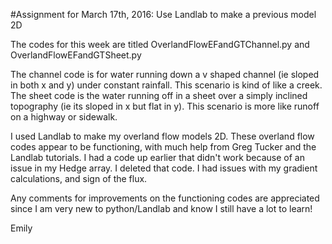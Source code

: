 #Assignment for March 17th, 2016: Use Landlab to make a previous model 2D
<p> The codes for this week are titled OverlandFlowEFandGTChannel.py and OverlandFlowEFandGTSheet.py </p>
<p> The channel code is for water running down a v shaped channel (ie sloped in both x and y) under constant rainfall. This scenario is kind of like a creek. The sheet code is the water running off in a sheet over a simply inclined topography (ie its sloped in x but flat in y). This scenario is more like runoff on a highway or sidewalk. </p>
<p> I used Landlab to make my overland flow models 2D. These overland flow codes appear to be functioning, with much help from Greg Tucker and the Landlab tutorials. I had a code up earlier that didn't work because of an issue in my Hedge array. I deleted that code. I had issues with my gradient calculations, and sign of the flux.</p>
<p>Any comments for improvements on the functioning codes are appreciated since I am very new to python/Landlab and know I still have a lot to learn!</p>
<p> </p>
<p> Emily</p>
